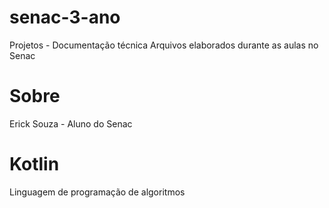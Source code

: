 # senac-3-ano
Projetos - Documentação técnica
Arquivos elaborados durante as aulas no Senac
# Sobre
Erick Souza - Aluno do Senac
# Kotlin
Linguagem de programação de algoritmos
